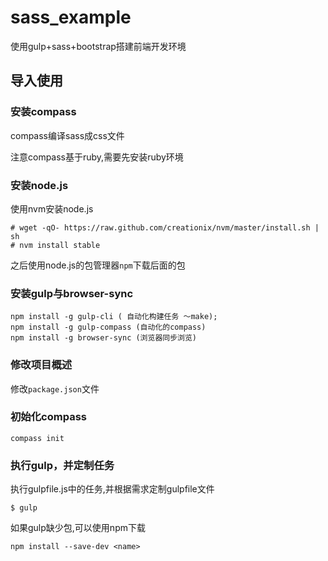 # sass_example

使用gulp+sass+bootstrap搭建前端开发环境

## 导入使用

### 安装compass
compass编译sass成css文件

注意compass基于ruby,需要先安装ruby环境

### 安装node.js
使用nvm安装node.js
```
# wget -qO- https://raw.github.com/creationix/nvm/master/install.sh | sh 
# nvm install stable
```

之后使用node.js的包管理器`npm`下载后面的包

### 安装gulp与browser-sync
```
npm install -g gulp-cli ( 自动化构建任务 ～make); 
npm install -g gulp-compass (自动化的compass)
npm install -g browser-sync (浏览器同步浏览)
```

### 修改项目概述
修改`package.json`文件

### 初始化compass
```
compass init
```

### 执行gulp，并定制任务
执行gulpfile.js中的任务,并根据需求定制gulpfile文件
```
$ gulp
```
如果gulp缺少包,可以使用npm下载
```
npm install --save-dev <name>
```
